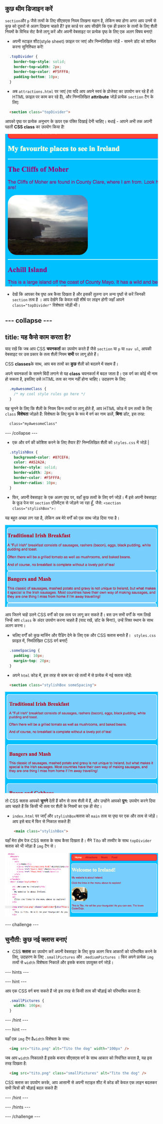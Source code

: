 ## कुछ थीम डिजाइन करें

`section`और `p` जैसे तत्वों के लिए सीएसएस नियम लिखना महान है, लेकिन क्या होगा अगर आप उनमें से कुछ को दूसरों से अलग दिखना चाहते हैं? इस कार्ड पर आप सीखेंगे कि एक ही प्रकार के तत्वों के लिए शैली नियमों के विभिन्न सेट कैसे लागू करें और अपनी वेबसाइट पर प्रत्येक पृष्ठ के लिए एक अलग विषय बनाएं!

+ अपनी स्टाइल शीट(style sheet) फ़ाइल पर जाएं और निम्नलिखित जोड़ें - सामने डॉट को शामिल करना सुनिश्चित करें!

```css
  .topDivider {
    border-top-style: solid;
    border-top-width: 2px;
    border-top-color: #F5FFFA;
    padding-bottom: 10px;
  }
```

+ अब `attractions.html` पर जाएं (या यदि आप अपने स्वयं के प्रोजेक्ट का उपयोग कर रहे हैं तो HTML फ़ाइल पर काम कर रहे हैं), और निम्नलिखित **attribute** जोड़ें प्रत्येक `section` टैग के लिए:

```html
  <section class="topDivider">
```

आपको पृष्ठ पर प्रत्येक अनुभाग के ऊपर एक पंक्ति दिखाई देनी चाहिए। बधाई - आपने अभी तक अपनी पहली **CSS class** का उपयोग किया है!

![अनुभागों के बीच की पंक्तियों वाला पृष्ठ](images/sectionsWithTopBorder.png)

+ देखें कि आपका वेब पृष्ठ अब कैसा दिखता है और इसकी तुलना उन अन्य पृष्ठों से करें जिनकी `section` तत्व है । आप देखेंगे कि केवल वही शीर्ष पर लाइन होगी जहाँ आपने `class="topDivider"` विशेषता जोड़ी थी।

--- collapse ---
---
title: यह कैसे काम करता है?
---

याद रखें कि जब आप CSS **चयनकर्ता** का उपयोग करते हैं जैसे `section` या ` p ` या `nav ul`, आपकी वेबसाइट पर उस प्रकार के तत्व शैली नियम **सभी** पर लागू होते हैं।

CSS **classes**के साथ, आप बस तत्वों का **कुछ** शैली को बदलने में सक्षम हैं।

अपने चयनकर्ता के सामने बिंदी लगाने से यह **class** चयनकर्ता में बदल जाता है। एक वर्ग का कोई भी नाम हो सकता है, इसलिए उसे HTML तत्व का नाम नहीं होना चाहिए। उदाहरण के लिए:

```css
  .myAwesomeClass {
    /* my cool style rules go here */
  }
```

यह चुनने के लिए कि शैली के नियम किन तत्वों पर लागू होते हैं, आप HTML कोड में उन तत्वों के लिए `class` **विशेषता** जोड़ते हैं: विशेषता के लिए मूल्य के रूप में वर्ग का नाम डालें, **बिना** डॉट, इस तरह:

```html
  class="myAwesomeClass"
```

--- /collapse ---

+ एक और वर्ग की कोशिश करने के लिए तैयार हैं? निम्नलिखित शैली को `styles.css` में जोड़ें |

```css
  .stylishBox {
    background-color: #87CEFA;
    color: #A52A2A;
    border-style: solid;
    border-width: 2px;
    border-color: #F5FFFA;
    border-radius: 10px;
  }
```

+ फिर, अपनी वेबसाइट के एक अलग पृष्ठ पर, वहाँ कुछ तत्वों के लिए वर्ग जोड़ें। मैं इसे अपनी वेबसाइट के फ़ूड पेज पर `section` एलिमेंट्स से जोड़ने जा रहा हूँ, जैसे: `<section class="stylishBox">`।

यह बहुत अच्छा लग रहा है, लेकिन अब मेरे वर्गों को एक साथ जोड़ दिया गया है।

![अच्छी लग रही वर्गों को एक साथ देखा](images/squashedSections.png)

आप जितने चाहें उतने CSS वर्गों को एक तत्व पर लागू कर सकते हैं। बस उन सभी वर्गों के नाम लिखें जिन्हें आप `class` के अंदर उपयोग करना चाहते हैं (याद रखें, डॉट के बिना!), उन्हें रिक्त स्थान के साथ अलग करना।

+ चलिए वर्गों को कुछ मार्जिन और पैडिंग देने के लिए एक और CSS क्लास बनाते हैं। ` styles.css` फ़ाइल में, निमलिखित CSS वर्ग बनाएँ:

```css
  .someSpacing {
    padding: 10px;
    margin-top: 20px;
  }
```

+ अपने `html` कोड में, इस तरह से काम कर रहे तत्वों में से प्रत्येक में नई क्लास जोड़ें:

```html
  <section class="stylishBox someSpacing">
```

![मार्जिन और पैडिंग के साथ अनुभाग जोड़े गए](images/sectionsWithSpacing.png)

तो CSS क्लास आपको **चुनने** देती हैं कौन से तत्व शैली में हैं, और उन्होंने आपको **पुन:** उपयोग करने दिया आप चाहते हैं कि किसी भी तत्व पर शैली के नियमों का एक ही सेट।

+ `index.html` पर जाएँ और `stylishBox`क्लास को `main` तत्व या पृष्ठ पर एक और तत्व से जोड़ें। आप इसे बाद में फिर से निकाल सकते हैं!

```html
    <main class="stylishBox">   
```

यहाँ मेरा होम पेज CSS क्लास के साथ कैसा दिखता है। मैंने Tito की तस्वीर के साथ `topDivider` क्लास को भी जोड़ा है `img` टैग से।

![होम पेज पर CSS कक्षाओं का उपयोग किया जा रहा है](images/homePageWithClasses.png)

--- challenge ---

## चुनौती: कुछ नई क्लास बनाएं

+ CSS **क्लास** का उपयोग करें अपनी वेबसाइट के लिए कुछ अलग चित्र आकारों को परिभाषित करने के लिए, उदाहरण के लिए `.smallPictures` और `.mediumPictures` । फिर अपने प्रत्येक `img` तत्वों से `width` विशेषता निकालें और इसके बजाय उपयुक्त वर्ग जोड़ें।

--- hints ---


--- hint ---

आप एक CSS वर्ग बना सकते हैं जो इस तरह से किसी तत्व की चौड़ाई को परिभाषित करता है:

```css
  .smallPictures {
    width: 100px;
  }
```

--- /hint ---

--- hint ---

यहाँ एक `img` टैग है`width` विशेषता के साथ:

```html
  <img src="tito.png" alt="Tito the dog" width="100px" />       
```

जब आप `width` निकालते हैं इसके बजाय सीएसएस वर्ग के साथ आकार को नियंत्रित करता है, यह इस तरह दिखता है:

```html
  <img src="tito.png" class="smallPictures" alt="Tito the dog" />       
```

CSS क्लास का उपयोग करके, आप आसानी से अपनी स्टाइल शीट में कोड की केवल एक लाइन बदलकर सभी चित्रों की चौड़ाई बदल सकते हैं!

--- /hint ---

--- /hints ---

--- /challenge ---